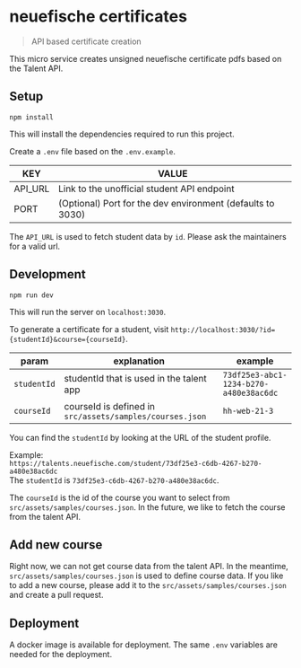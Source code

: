 # neuefische certificates

> API based certificate creation

This micro service creates unsigned neuefische certificate pdfs based on the Talent API.

## Setup

```shell
npm install
```

This will install the dependencies required to run this project.

Create a `.env` file based on the `.env.example`.

| KEY     | VALUE                                                      |
| ------- | ---------------------------------------------------------- |
| API_URL | Link to the unofficial student API endpoint                |
| PORT    | (Optional) Port for the dev environment (defaults to 3030) |

The `API_URL` is used to fetch student data by `id`. Please ask the maintainers for a valid url.

## Development

```shell
npm run dev
```

This will run the server on `localhost:3030`.

To generate a certificate for a student, visit `http://localhost:3030/?id={studentId}&course={courseId}`.

| param       | explanation                                              | example                                |
| ----------- | -------------------------------------------------------- | -------------------------------------- |
| `studentId` | studentId that is used in the talent app                 | `73df25e3-abc1-1234-b270-a480e38ac6dc` |
| `courseId`  | courseId is defined in `src/assets/samples/courses.json` | `hh-web-21-3`                          |

You can find the `studentId` by looking at the URL of the student profile.

Example:  
`https://talents.neuefische.com/student/73df25e3-c6db-4267-b270-a480e38ac6dc`  
The `studentId` is `73df25e3-c6db-4267-b270-a480e38ac6dc`.

The `courseId` is the id of the course you want to select from `src/assets/samples/courses.json`. In the future, we like to fetch the course from the talent API.

## Add new course

Right now, we can not get course data from the talent API. In the meantime, `src/assets/samples/courses.json` is used to define course data. If you like to add a new course, please add it to the `src/assets/samples/courses.json` and create a pull request.

## Deployment

A docker image is available for deployment.
The same `.env` variables are needed for the deployment.

